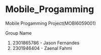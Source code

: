 # Mobile_Progamming
Mobile Progamming Project(MOBI6059001)

Group Name
1. 2301865786 - Jason Fernandes
2. 2301946404 - Zaenal Fahmi
 
